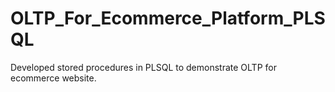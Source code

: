 # OLTP_For_Ecommerce_Platform_PLSQL
Developed stored procedures in PLSQL to demonstrate OLTP for ecommerce website.
